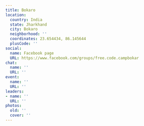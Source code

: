 ```yaml
---
title: Bokaro
location:
  country: India
  state: Jharkhand
  city: Bokaro
  neighborhood: ''
  coordinates: 23.654434, 86.145644
  plusCode: ''
social:
  name: Facebook page
  URL: https://www.facebook.com/groups/free.code.campbokar
chat:
  name: ''
  URL: ''
event:
  name: ''
  URL: ''
leaders:
- name: ''
  URL: ''
photos:
  old: ''
  cover: ''
---
```

